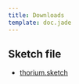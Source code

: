 ```yaml
---
title: Downloads
template: doc.jade
---
```


## Sketch file
- [thorium.sketch](/assets/downloads/thorium.sketch)
